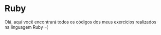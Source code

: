 # Ruby
Olá, aqui você encontrará todos os códigos dos meus exercícios realizados na linguagem Ruby =)
